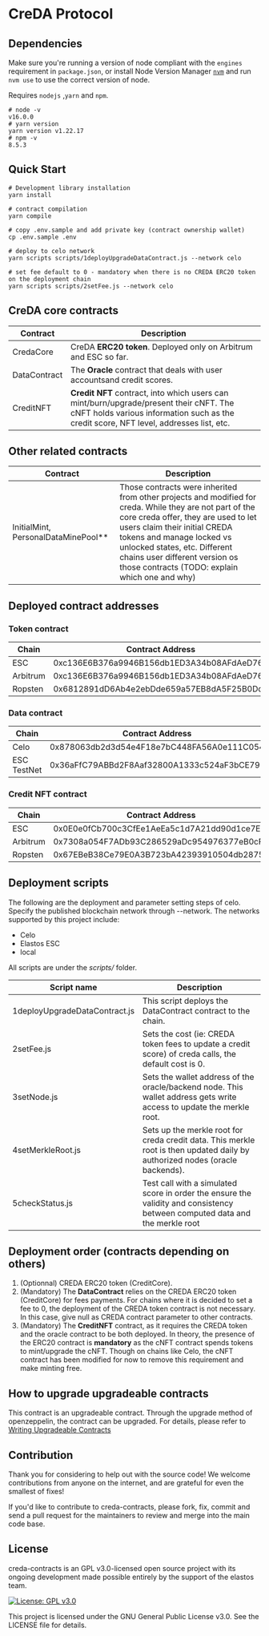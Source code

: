 # CreDA Protocol

## Dependencies

Make sure you're running a version of node compliant with the `engines` requirement in `package.json`, or install Node Version Manager [`nvm`](https://github.com/creationix/nvm) and run `nvm use` to use the correct version of node.

Requires `nodejs` ,`yarn` and `npm`.

```shell
# node -v
v16.0.0
# yarn version
yarn version v1.22.17
# npm -v
8.5.3
```


## Quick Start
```shell
# Development library installation
yarn install

# contract compilation
yarn compile

# copy .env.sample and add private key (contract ownership wallet)
cp .env.sample .env

# deploy to celo network
yarn scripts scripts/1deployUpgradeDataContract.js --network celo

# set fee default to 0 - mandatory when there is no CREDA ERC20 token on the deployment chain
yarn scripts scripts/2setFee.js --network celo

```

## CreDA core contracts

| Contract     | Description                                                                                                                                                                      |
| ------------ | -------------------------------------------------------------------------------------------------------------------------------------------------------------------------------- |
| CredaCore    | CreDA **ERC20 token**. Deployed only on Arbitrum and ESC so far.                                                                                                                 |
| DataContract | The **Oracle** contract that deals with user accountsand credit scores.                                                                                                          |
| CreditNFT    | **Credit NFT** contract, into which users can mint/burn/upgrade/present their cNFT. The cNFT holds various information such as the credit score, NFT level, addresses list, etc. |

## Other related contracts

| Contract                            | Description                                                                                                                                                                                                                                                                                                                     |
| ----------------------------------- | ------------------------------------------------------------------------------------------------------------------------------------------------------------------------------------------------------------------------------------------------------------------------------------------------------------------------------- |
| InitialMint, PersonalDataMinePool** | Those contracts were inherited from other projects and modified for creda. While they are not part of the core creda offer, they are used to let users claim their initial CREDA tokens and manage locked vs unlocked states, etc. Different chains user different version os those contracts (TODO: explain which one and why) |

## Deployed contract addresses

### Token contract

| Chain    | Contract Address                           |
| -------- | ------------------------------------------ |
| ESC      | 0xc136E6B376a9946B156db1ED3A34b08AFdAeD76d |
| Arbitrum | 0xc136E6B376a9946B156db1ED3A34b08AFdAeD76d |
| Ropsten  | 0x6812891dD6Ab4e2ebDde659a57EB8dA5F25B0Dd3 |

### Data contract

| Chain       | Contract Address                           |
| ----------- | ------------------------------------------ |
| Celo        | 0x878063db2d3d54e4F18e7bC448FA56A0e111C054 |
| ESC TestNet | 0x36aFfC79ABBd2F8Aaf32800A1333c524aF3bCE79 |

### Credit NFT contract

| Chain    | Contract Address                           |
| -------- | ------------------------------------------ |
| ESC      | 0x0E0e0fCb700c3CfEe1AeEa5c1d7A21dd90d1ce7E |
| Arbitrum | 0x7308a054F7ADb93C286529aDc954976377eB0cF0 |
| Ropsten  | 0x67EBeB38Ce79E0A3B723bA42393910504db28758 |

## Deployment scripts
The following are the deployment and parameter setting steps of celo. Specify the published blockchain network through --network. The networks supported by this project include:
- Celo
- Elastos ESC
- local

All scripts are under the *scripts/* folder.

| Script name                   | Description                                                                                                                  |
| ----------------------------- | ---------------------------------------------------------------------------------------------------------------------------- |
| 1deployUpgradeDataContract.js | This script deploys the DataContract contract to the chain.                                                                  |
| 2setFee.js                    | Sets the cost (ie: CREDA token fees to update a credit score) of creda calls, the default cost is 0.                         |
| 3setNode.js                   | Sets the wallet address of the oracle/backend node. This wallet address gets write access to update the merkle root.         |
| 4setMerkleRoot.js             | Sets up the merkle root for creda credit data. This merkle root is then updated daily by authorized nodes (oracle backends). |
| 5checkStatus.js               | Test call with a simulated score in order the ensure the validity and consistency between computed data and the merkle root  |

## Deployment order (contracts depending on others)
1. (Optionnal) CREDA ERC20 token (CreditCore).
1. (Mandatory) The **DataContract** relies on the CREDA ERC20 token (CreditCore) for fees payments. For chains where it is decided to set a fee to 0, the deployment of the CREDA token contract is not necessary. In this case, give null as CREDA contract parameter to other contracts.
1. (Mandatory) The **CreditNFT** contract, as it requires the CREDA token and the oracle contract to be both deployed. In theory, the presence of the ERC20 contract is **mandatory** as the cNFT contract spends tokens to mint/upgrade the cNFT. Though on chains like Celo, the cNFT contract has been modified for now to remove this requirement and make minting free.

## How to upgrade upgradeable contracts
This contract is an upgradeable contract. Through the upgrade method of openzeppelin, the contract can be upgraded. For details, please refer to
[Writing Upgradeable Contracts](https://docs.openzeppelin.com/upgrades-plugins/1.x/writing-upgradeable)

## Contribution
Thank you for considering to help out with the source code! We welcome contributions from anyone on the internet, and are grateful for even the smallest of fixes!

If you'd like to contribute to creda-contracts, please fork, fix, commit and send a pull request for the maintainers to review and merge into the main code base.

## License

creda-contracts is an GPL v3.0-licensed open source project with its ongoing development made possible entirely by the support of the elastos team.

[![License: GPL v3.0](https://img.shields.io/badge/License-GPL%20v3-blue.svg)](https://www.gnu.org/licenses/gpl-3.0.en.html)

This project is licensed under the GNU General Public License v3.0. See the LICENSE file for details.